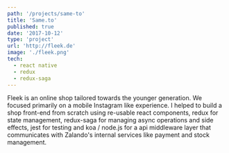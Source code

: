```yaml
---
path: '/projects/same-to'
title: 'Same.to'
published: true
date: '2017-10-12'
type: 'project'
url: 'http://fleek.de'
image: './fleek.png'
tech:
  - react native
  - redux
  - redux-saga
---
```


Fleek is an online shop tailored towards the younger generation. We focused primarily on a mobile Instagram like experience.
I helped to build a shop front-end from scratch using re-usable react components, redux for state management, redux-saga for managing async operations and side effects, jest for testing and koa / node.js for a api middleware layer that communicates with
Zalando's internal services like payment and stock management.
